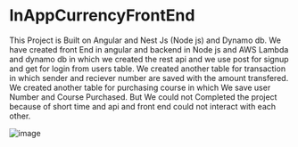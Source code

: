 # InAppCurrencyFrontEnd

This Project is Built on Angular and Nest Js (Node js) and Dynamo db.
We have created front End in angular and backend in Node js and AWS Lambda and dynamo db in which we created the rest api and we use post for signup and get for login from users table.
We created another table for transaction in which sender and reciever number are saved with the amount transfered.
We created another table for purchasing course in which We save user Number and Course Purchased.
But We could not Completed the project because of short time and api and front end could not interact with each other.

![image](https://user-images.githubusercontent.com/35076247/194858747-854b5edb-69e2-4466-999a-41c36b7246ad.png)
